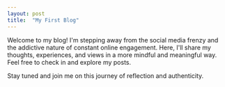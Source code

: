 ```yaml
---
layout: post
title:  "My First Blog"
---
```


Welcome to my blog! I'm stepping away from the social media frenzy and the addictive nature of constant online engagement. Here, I'll share my thoughts, experiences, and views in a more mindful and meaningful way. Feel free to check in and explore my posts.

Stay tuned and join me on this journey of reflection and authenticity.
